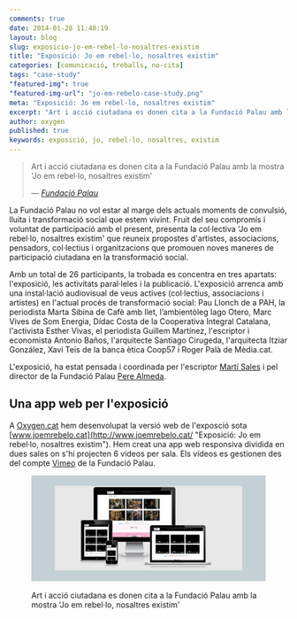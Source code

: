 ```yaml
---
comments: true
date: 2014-01-28 11:48:19
layout: blog
slug: exposicio-jo-em-rebel-lo-nosaltres-existim
title: "Exposició: Jo em rebel·lo, nosaltres existim"
categories: [comunicació, treballs, no-cita]
tags: "case-study"
"featured-img": true
"featured-img-url": "jo-em-rebelo-case-study.png"
meta: "Exposició: Jo em rebel·lo, nosaltres existim"
excerpt: "Art i acció ciutadana es donen cita a la Fundació Palau amb la mostra 'Jo em rebel·lo, nosaltres existim'"
author: oxygen
published: true
keywords: exposició, jo, rebel·lo, nosaltres, existim
---
```


<blockquote>
	<p>Art i acció ciutadana es donen cita a la Fundació Palau amb la mostra 'Jo em rebel·lo, nosaltres existim'</p>
	<footer>
		&mdash; <cite><a href="{{ page.url }}" title="{{ page.title }}">Fundació Palau</a></cite>
	</footer>
</blockquote>

La Fundació Palau no vol estar al marge dels actuals moments de convulsió, lluita i transformació social que estem vivint. Fruit del seu compromís i voluntat de participació amb el present, presenta la col·lectiva 'Jo em rebel·lo, nosaltres existim' que reuneix propostes d'artistes, associacions, pensadors, col·lectius i organitzacions que promouen noves maneres de participació ciutadana en la transformació social.  

Amb un total de 26 participants, la trobada es concentra en tres apartats: l'exposició, les activitats paral·leles i la publicació. L'exposició arrenca amb una instal·lació audiovisual de veus actives (col·lectius, associacions i artistes) en l'actual procés de transformació social: Pau Llonch de a PAH, la periodista Marta Sibina de Cafè amb llet, l’ambientòleg Iago Otero, Marc Vives de Som Energia, Dídac Costa de la Cooperativa Integral Catalana, l'activista Esther Vivas, el periodista Guillem Martínez, l'escriptor i economista Antonio Baños, l'arquitecte Santiago Cirugeda, l'arquitecta Itziar González, Xavi Teis de la banca ètica Coop57 i Roger Palà de Mèdia.cat.

L'exposició, ha estat pensada i coordinada per l'escriptor [Martí Sales](https://twitter.com/itramselas "Martí Sales  (itramselas) a Twitter") i pel director de la Fundació Palau [Pere Almeda](https://twitter.com/AlmedaPere "Pere Almeda (AlmedaPere) a Twitter").

## Una app web per l'exposició

A [Oxygen.cat](/ "Oxygen comunicació i infraestructures per mitjà dels darres estàndards de disseny, programació web i virtualització al núvol") hem desenvolupat la versió web de l'exposció sota [www.joemrebelo.cat](http://www.joemrebelo.cat/ "Exposició: Jo em rebel·lo, nosaltres existim"). Hem creat una app web responsiva dividida en dues sales on s'hi projecten 6 vídeos per sala. Els vídeos es gestionen des del compte [Vimeo](http://vimeo.com/fundaciopalau) de la Fundació Palau.

<figure class="hidden-xs hidden-sm ox_animate_when_almost_visible ox_right-to-left"><img src="/assets/img/jo-em-rebelo-nosaltres-existim-multi-dispositiu-snapshot.png" /><figcaption><p>Art i acció ciutadana es donen cita a la Fundació Palau amb la mostra 'Jo em rebel·lo, nosaltres existim'</p></figcaption></figure>